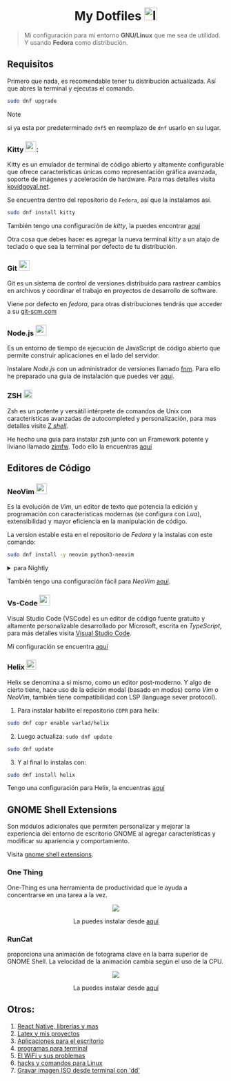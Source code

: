 <h1 align="center">
  My Dotfiles
  <img height="30px" src="https://i.ibb.co/WHmHbbx/fedora.png" title="logo linux">
</h1>

> Mi configuración para mi entorno **GNU/Linux** que me sea de utilidad. Y usando **Fedora** como distribución.

## Requisitos

Primero que nada, es recomendable tener tu distribución actualizada. Así que abres la terminal y ejecutas el comando.

```bash
sudo dnf upgrade
```

> [!NOTE]
> si ya esta por predeterminado `dnf5` en reemplazo de `dnf` usarlo en su lugar.

### Kitty <img height="25px" src="https://i.ibb.co/sKbfczF/kitty.png">:

Kitty es un emulador de terminal de código abierto y altamente configurable que ofrece características únicas como representación gráfica avanzada, soporte de imágenes y aceleración de hardware. Para mas detalles visita [kovidgoyal.net](https://sw.kovidgoyal.net/kitty/).

Se encuentra dentro del repositorio de `Fedora`, así que la instalamos así.

```bash
sudo dnf install kitty
```

También tengo una configuración de _kitty_, la puedes encontrar [aquí](./kitty)

Otra cosa que debes hacer es agregar la nueva terminal _kitty_ a un atajo de teclado o que sea la terminal por defecto de tu distribución.

### Git <img width="25px" src="https://i.ibb.co/Svsq5fD/git.png">

Git es un sistema de control de versiones distribuido para rastrear cambios en archivos y coordinar el trabajo en proyectos de desarrollo de software.

Viene por defecto en _fedora_, para otras distribuciones tendrás que acceder a su [git-scm.com](https://git-scm.com/)

### Node.js <img height="25px" src="https://i.ibb.co/R7tjy8r/nodejs-icon.png">

Es un entorno de tiempo de ejecución de JavaScript de código abierto que permite construir aplicaciones en el lado del servidor.

Instalare _Node.js_ con un administrador de versiones llamado [fnm](https://github.com/Schniz/fnm). Para ello he preparado una guia de instalación que puedes ver [aquí](./other-settings/node.md).

### ZSH <img height="20px" src="https://i.ibb.co/684JJtx/zsh.png">

Zsh es un potente y versátil intérprete de comandos de Unix con características avanzadas de autocompleted y personalización, para mas detalles visite [Z _shell_](https://zsh.sourceforge.io/).

He hecho una guia para instalar _zsh_ junto con un Framework potente y liviano llamado [zimfw](https://github.com/zimfw/zimfw). Todo ello la encuentras [aquí](./zsh)

## Editores de Código

### NeoVim <img height="25px" src="https://i.ibb.co/gvHXFT4/nvim.webp">

Es la evolución de _Vim_, un editor de texto que potencia la edición y programación con características modernas (se configura con _Lua_), extensibilidad y mayor eficiencia en la manipulación de código.

La version estable esta en el repositorio de _Fedora_ y la instalas con este comando:

```bash
sudo dnf install -y neovim python3-neovim
```

<details>
  <summary>para Nightly</summary>
  <br/>

- Habilite el repositorio `COPR` para _neovim-nightly_.

```bash
sudo dnf copr enable agriffis/neovim-nightly
```
- Hacer una actualización: `sudo dnf update`
- y para finalizar lo instalas

```bash
dnf install -y neovim python3-neovim
```
</details>

También tengo una configuración fácil para _NeoVim_ [aquí](https://github.com/grChad/nvim).

### Vs-Code <img height="25px" src="https://i.ibb.co/jrSk3Q3/vscode.png">

Visual Studio Code (VSCode) es un editor de código fuente gratuito y altamente personalizable desarrollado por Microsoft, escrita en _TypeScript_, para más detalles visita [Visual Studio Code](https://code.visualstudio.com/).

Mi configuración se encuentra [aquí](./vs-code)

### Helix <img height="23px" src="https://i.ibb.co/2hBZPLy/helix.png">

Helix se denomina a si mismo, como un editor post-moderno. Y algo de cierto tiene, hace uso de la edición modal (basado en modos) como _Vim_ o _NeoVim_, también tiene compatibilidad con LSP (language sever protocol).

1. Para instalar habilite el repositorio `COPR` para helix:
```bash
sudo dnf copr enable varlad/helix
```

2. Luego actualiza: `sudo dnf update`
```bash
sudo dnf update
```

3. Y al final lo instalas con:

```bash
sudo dnf install helix
```

Tengo una configuración para Helix, la encuentras [aquí](./helix)

## GNOME Shell Extensions

Son módulos adicionales que permiten personalizar y mejorar la experiencia del entorno de escritorio GNOME al agregar características y modificar su apariencia y comportamiento.

Visita [gnome shell extensions](https://extensions.gnome.org/).

### One Thing
One-Thing es una herramienta de productividad que le ayuda a concentrarse en una tarea a la vez.


<div align="center">
  <img src="https://i.ibb.co/9tfDDSd/one-thing.png">

  La puedes instalar desde [aquí](https://extensions.gnome.org/extension/5072/one-thing/)
</div>

### RunCat
proporciona una animación de fotograma clave en la barra superior de GNOME Shell.
La velocidad de la animación cambia según el uso de la CPU.

<div align="center">
  <img src="https://i.ibb.co/QnGHmW0/capture-run-Cat.png">

  La puedes instalar desde [aquí](https://extensions.gnome.org/extension/5072/one-thing/)
</div>

## Otros:

1. [React Native, librerías y mas](./other-settings/react-native-cli.md)
2. [Latex y mis proyectos](https://github.com/grChad/proyectos-latex)
3. [Aplicaciones para el escritorio](./other-settings/apps_desktop.md)
4. [programas para terminal](./other-settings/apps_for_terminal.md)
5. [El WiFi y sus problemas](./other-settings/wifi.md)
6. [hacks y comandos para Linux](./other-settings/hacks-linux.md)
7. [Gravar imagen ISO desde terminal con 'dd'](./other-settings/gravarISO.md)
